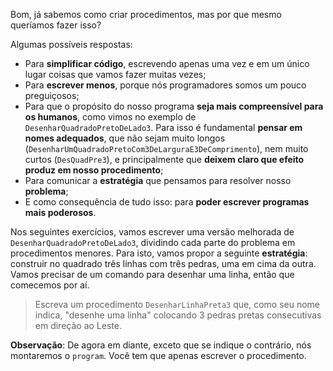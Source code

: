 Bom, já sabemos como criar procedimentos, mas por que mesmo queríamos fazer isso?

Algumas possíveis respostas:

* Para **simplificar código**, escrevendo apenas uma vez e em um único lugar coisas que vamos fazer muitas vezes;
* Para **escrever menos**, porque nós programadores somos um pouco preguiçosos;
* Para que o propósito do nosso programa **seja mais compreensível para os humanos**, como vimos no exemplo de `DesenharQuadradoPretoDeLado3`. Para isso é fundamental **pensar em nomes adequados**, que não sejam muito longos (`DesenharUmQuadradoPretoCom3DeLarguraE3DeComprimento`), nem muito curtos (`DesQuadPre3`), e principalmente que **deixem claro que efeito produz em nosso procedimento**;
* Para comunicar a **estratégia** que pensamos para resolver nosso **problema**;
* E como consequência de tudo isso: para **poder escrever programas mais poderosos**.

Nos seguintes exercícios, vamos escrever uma versão melhorada de  `DesenharQuadradoPretoDeLado3`, dividindo cada parte do problema em procedimentos menores. Para isto, vamos propor a seguinte **estratégia**: construir no quadrado  três linhas com três pedras, uma em cima da outra.  Vamos precisar de um comando para desenhar uma linha, então que comecemos por aí.

> Escreva um procedimento `DesenharLinhaPreta3` que, como seu nome indica, "desenhe uma linha" colocando 3 pedras pretas consecutivas em direção ao Leste.

**Observação**: De agora em diante, exceto que se indique o contrário, nós montaremos o `program`. Você tem que apenas escrever o procedimento.